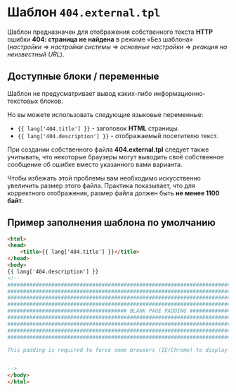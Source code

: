 # Шаблон `404.external.tpl`

Шаблон предназначен для отображения собственного текста <b>HTTP</b> ошибки <b>404: страница не найдена</b> в режиме «Без шаблона» (*настройки* => *настройки системы* => *основные настройки* => *реакция на неизвестный URL*).

## Доступные блоки / переменные

Шаблон не предусматривает вывод каких-либо информационно-текстовых блоков.

Но вы можете использовать следующие языковые переменные:

- `{{ lang['404.title'] }}` - заголовок <b>HTML</b> страницы.
- `{{ lang['404.description'] }}` - отображаемый посетителю текст.

При создании собственного файла <b>404.external.tpl</b> следует также учитывать, что некоторые браузеры могут выводить своё собственное сообщение об ошибке вместо указанного вами варианта.

Чтобы избежать этой проблемы вам необходимо искусственно увеличить размер этого файла. Практика показывает, что для корректного отображения, размер файла должен быть <b>не менее 1100 байт</b>.

## Пример заполнения шаблона по умолчанию

```html
<html>
<head>
	<title>{{ lang['404.title'] }}</title>
</head>
<body>
{{ lang['404.description'] }}
<!--
################################################################################################
################################################################################################
################################################################################################
################################################################################################
###################################### BLANK PAGE PADDING ######################################
################################################################################################
################################################################################################
################################################################################################
################################################################################################

This padding is required to force some browsers (IE/Chrome) to display this custom Error Page


-->
</body>
</html>
```
